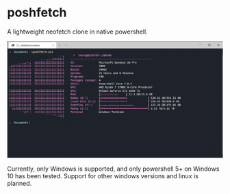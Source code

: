 # poshfetch
A lightweight neofetch clone in native powershell.

![](https://github.com/TheFarmingBunny/poshfetch/blob/master/Screenshot%202020-09-02%20170259.png?raw=true)

Currently, only Windows is supported, and only powershell 5+ on Windows 10 has been tested. Support for other windows versions and linux is planned.
